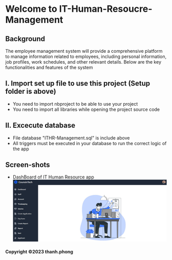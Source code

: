 # Welcome to IT-Human-Resoucre-Management

## Background
The employee management system will provide a comprehensive platform to manage information related to employees, including personal information, job profiles, work schedules, and other relevant details. Below are the key functionalities and features of the system

## I. Import set up file to use this project (Setup folder is above)
- You need to import nbproject to be able to use your project
- You need to import all libraries while opening the project source code

## II. Excecute database
- File database "ITHR-Management.sql" is include above
- All triggers must be executed in your database to run the correct logic of the app

## Screen-shots
- DashBoard of IT Human Resource app
![DashBoard](https://github.com/thanhphongchupanh/IT-Human-Resource-Management/blob/main/screenshot/dashboard.jpg)

#### Copyright &#169;2023 thanh.phong

